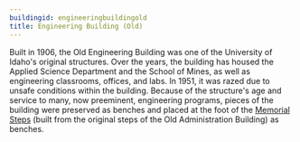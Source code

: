 ```yaml
---
buildingid: engineeringbuildingold
title: Engineering Building (Old)
---
```


Built in 1906, the Old Engineering Building was one of the University of Idaho's original structures. Over the years, the building has housed the Applied Science Department and the School of Mines, as well as engineering classrooms, offices, and labs. In 1951, it was razed due to unsafe conditions within the building. Because of the structure's age and service to many, now preeminent, engineering programs, pieces of the building were preserved as benches and placed at the foot of the [Memorial Steps](/digital/campus/items/campus03039.html) (built from the original steps of the Old Administration Building) as benches.
